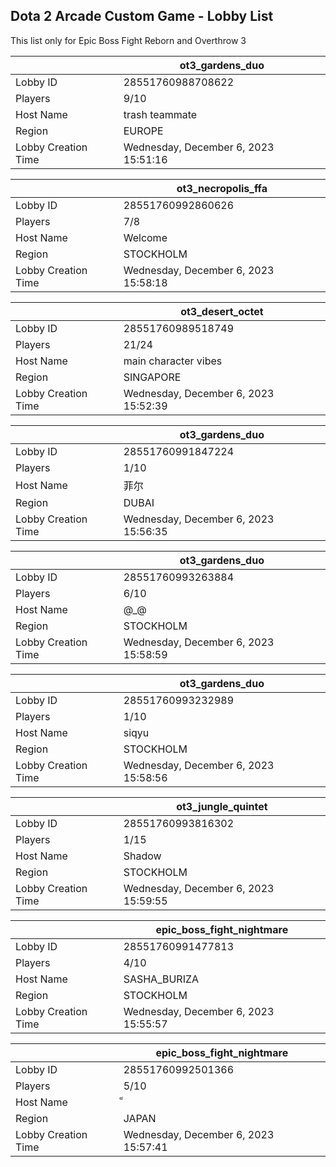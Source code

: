 ## Dota 2 Arcade Custom Game - Lobby List

This list only for Epic Boss Fight Reborn and Overthrow 3

|  | ot3_gardens_duo |
| ------ | ------ |
| Lobby ID | 28551760988708622 |
| Players | 9/10 |
| Host Name | trash teammate |
| Region | EUROPE |
| Lobby Creation Time | Wednesday, December 6, 2023 15:51:16 |


|  | ot3_necropolis_ffa |
| ------ | ------ |
| Lobby ID | 28551760992860626 |
| Players | 7/8 |
| Host Name | Welcome |
| Region | STOCKHOLM |
| Lobby Creation Time | Wednesday, December 6, 2023 15:58:18 |


|  | ot3_desert_octet |
| ------ | ------ |
| Lobby ID | 28551760989518749 |
| Players | 21/24 |
| Host Name | main character vibes |
| Region | SINGAPORE |
| Lobby Creation Time | Wednesday, December 6, 2023 15:52:39 |


|  | ot3_gardens_duo |
| ------ | ------ |
| Lobby ID | 28551760991847224 |
| Players | 1/10 |
| Host Name | 菲尔 |
| Region | DUBAI |
| Lobby Creation Time | Wednesday, December 6, 2023 15:56:35 |


|  | ot3_gardens_duo |
| ------ | ------ |
| Lobby ID | 28551760993263884 |
| Players | 6/10 |
| Host Name | @_@ |
| Region | STOCKHOLM |
| Lobby Creation Time | Wednesday, December 6, 2023 15:58:59 |


|  | ot3_gardens_duo |
| ------ | ------ |
| Lobby ID | 28551760993232989 |
| Players | 1/10 |
| Host Name | siqyu |
| Region | STOCKHOLM |
| Lobby Creation Time | Wednesday, December 6, 2023 15:58:56 |


|  | ot3_jungle_quintet |
| ------ | ------ |
| Lobby ID | 28551760993816302 |
| Players | 1/15 |
| Host Name | Shadow |
| Region | STOCKHOLM |
| Lobby Creation Time | Wednesday, December 6, 2023 15:59:55 |


|  | epic_boss_fight_nightmare |
| ------ | ------ |
| Lobby ID | 28551760991477813 |
| Players | 4/10 |
| Host Name | SASHA_BURIZA |
| Region | STOCKHOLM |
| Lobby Creation Time | Wednesday, December 6, 2023 15:55:57 |


|  | epic_boss_fight_nightmare |
| ------ | ------ |
| Lobby ID | 28551760992501366 |
| Players | 5/10 |
| Host Name | ็ |
| Region | JAPAN |
| Lobby Creation Time | Wednesday, December 6, 2023 15:57:41 |


